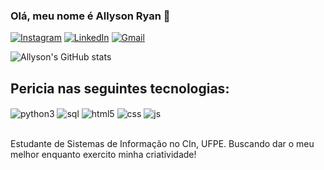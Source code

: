 ### Olá, meu nome é Allyson Ryan 🖖

[![Instagram](https://img.shields.io/badge/Instagram-E4405F?style=for-the-badge&logo=instagram&logoColor=white)](https://www.instagram.com/_allyson.ryan/)
[![LinkedIn](https://img.shields.io/badge/LinkedIn-0077B5?style=for-the-badge&logo=linkedin&logoColor=white)](https://www.linkedin.com/in/allyson-ryan-ti/)
[![Gmail](https://img.shields.io/badge/Gmail-D14836?style=for-the-badge&logo=gmail&logoColor=white)](https://mail.google.com/mail/u/0/#inbox?compose=GTvVlcSMVxmVPHDkwTgHGXGDxMZtgNlNNKFjTmBpvqXMwcsFcNBxxvSbwDdKWknhtMWbtDZlMBhxC)

![Allyson's GitHub stats](https://github-readme-stats.vercel.app/api?username=AllysonRyanE&show_icons=true&theme=tokyonight)
## Pericia nas seguintes tecnologias:
<div style="display: inline_block">
  <img align="center" alt = "python3" src ="https://img.shields.io/badge/Python-3776AB?style=for-the-badge&logo=python&logoColor=white"/>
  <img align="center" alt = "sql" src ="https://img.shields.io/badge/MySQL-00000F?style=for-the-badge&logo=mysql&logoColor=white"/>
  <img align="center" alt = "html5" src ="https://img.shields.io/badge/HTML5-E34F26?style=for-the-badge&logo=html5&logoColor=white"/>
  <img align="center" alt = "css" src ="https://img.shields.io/badge/CSS3-1572B6?style=for-the-badge&logo=css3&logoColor=white"/>
  <img align="center" alt = "js" src ="https://img.shields.io/badge/JavaScript-323330?style=for-the-badge&logo=javascript&logoColor=F7DF1E"/>
</div><br/>

Estudante de Sistemas de Informação no CIn, UFPE. Buscando dar o meu melhor enquanto exercito minha criatividade!
